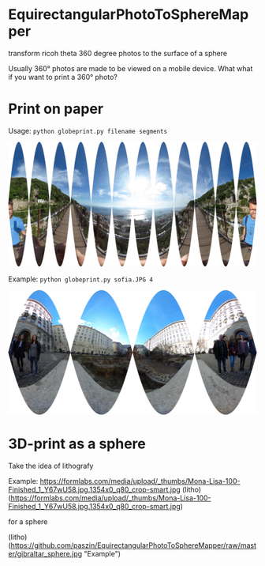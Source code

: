 # EquirectangularPhotoToSphereMapper
transform ricoh theta 360 degree photos to the surface of a sphere 



Usually 360° photos are made to be viewed on a mobile device. What what if you want to print a 360° photo?


# Print on paper

Usage: 
  `python globeprint.py filename segments`
  
![example](https://github.com/paszin/EquirectangularPhotoToSphereMapper/raw/master/gibraltar_s12.jpg "Example")

Example:
`python globeprint.py sofia.JPG 4`

![example](https://github.com/paszin/EquirectangularPhotoToSphereMapper/raw/master/sofia_s4.jpg "Example")





# 3D-print as a sphere

Take the idea of lithografy

Example:
https://formlabs.com/media/upload/_thumbs/Mona-Lisa-100-Finished_1_Y67wU58.jpg.1354x0_q80_crop-smart.jpg
(litho)(https://formlabs.com/media/upload/_thumbs/Mona-Lisa-100-Finished_1_Y67wU58.jpg.1354x0_q80_crop-smart.jpg)

for a sphere

(litho)(https://github.com/paszin/EquirectangularPhotoToSphereMapper/raw/master/gibraltar_sphere.jpg "Example")

